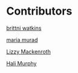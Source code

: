 # Contributors

[brittni watkins](https://github.com/blwatkins)

[maria murad](https://github.com/mariamuradd)

[Lizzy Mackenroth](https://github.com/lmackenroth)

[Hali Murphy](https://github.com/halimurph)
